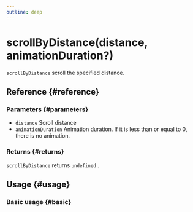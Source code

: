 ```yaml
---
outline: deep
---
```


# scrollByDistance(distance, animationDuration?)
`scrollByDistance` scroll the specified distance.

## Reference {#reference}
<!-- @include: @/@views/api/references/instance/scrollByDistance.md -->

### Parameters {#parameters}
- `distance` Scroll distance
- `animationDuration` Animation duration. If it is less than or equal to 0, there is no animation.

### Returns {#returns}
`scrollByDistance` returns `undefined` .

## Usage {#usage}
<script setup>
import ScrollByDistance from '../../../@views/api/samples/scrollByDistance/index.vue'
</script>

### Basic usage {#basic}
<ScrollByDistance/>